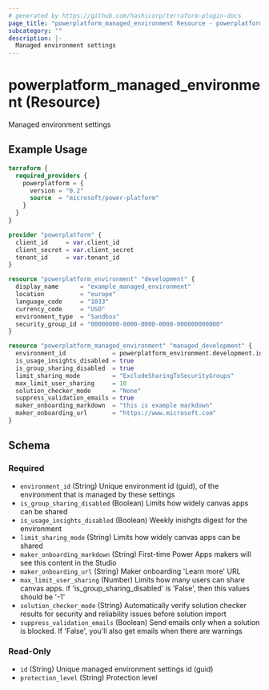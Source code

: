 ```yaml
---
# generated by https://github.com/hashicorp/terraform-plugin-docs
page_title: "powerplatform_managed_environment Resource - powerplatform"
subcategory: ""
description: |-
  Managed environment settings
---
```


# powerplatform_managed_environment (Resource)

Managed environment settings

## Example Usage

```terraform
terraform {
  required_providers {
    powerplatform = {
      version = "0.2"
      source  = "microsoft/power-platform"
    }
  }
}

provider "powerplatform" {
  client_id     = var.client_id
  client_secret = var.client_secret
  tenant_id     = var.tenant_id
}

resource "powerplatform_environment" "development" {
  display_name      = "example_managed_environment"
  location          = "europe"
  language_code     = "1033"
  currency_code     = "USD"
  environment_type  = "Sandbox"
  security_group_id = "00000000-0000-0000-0000-000000000000"
}

resource "powerplatform_managed_environment" "managed_development" {
  environment_id             = powerplatform_environment.development.id
  is_usage_insights_disabled = true
  is_group_sharing_disabled  = true
  limit_sharing_mode         = "ExcludeSharingToSecurityGroups"
  max_limit_user_sharing     = 10
  solution_checker_mode      = "None"
  suppress_validation_emails = true
  maker_onboarding_markdown  = "this is example markdown"
  maker_onboarding_url       = "https://www.microsoft.com"
}
```

<!-- schema generated by tfplugindocs -->
## Schema

### Required

- `environment_id` (String) Unique environment id (guid), of the environment that is managed by these settings
- `is_group_sharing_disabled` (Boolean) Limits how widely canvas apps can be shared
- `is_usage_insights_disabled` (Boolean) Weekly inishgts digest for the environment
- `limit_sharing_mode` (String) Limits how widely canvas apps can be shared
- `maker_onboarding_markdown` (String) First-time Power Apps makers will see this content in the Studio
- `maker_onboarding_url` (String) Maker onboarding 'Learn more' URL
- `max_limit_user_sharing` (Number) Limits how many users can share canvas apps. if 'is_group_sharing_disabled' is 'False', then this values should be '-1'
- `solution_checker_mode` (String) Automatically verify solution checker results for security and reliability issues before solution import
- `suppress_validation_emails` (Boolean) Send emails only when a solution is blocked. If 'False', you'll also get emails when there are warnings

### Read-Only

- `id` (String) Unique managed environment settings id (guid)
- `protection_level` (String) Protection level
